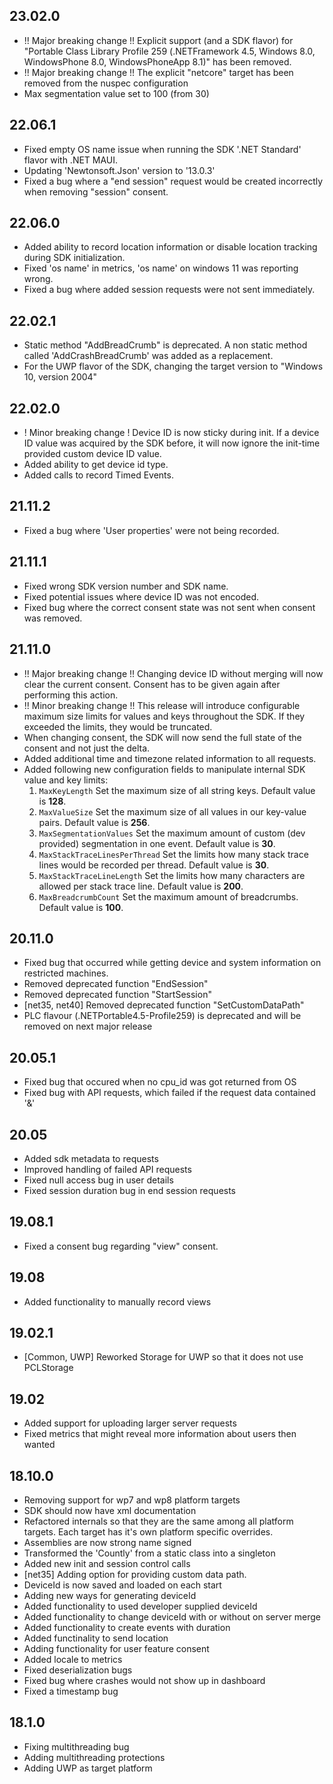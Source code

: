 ## 23.02.0
* !! Major breaking change !! Explicit support (and a SDK flavor) for "Portable Class Library Profile 259 (.NETFramework 4.5, Windows 8.0, WindowsPhone 8.0, WindowsPhoneApp 8.1)" has been removed.
* !! Major breaking change !! The explicit "netcore" target has been removed from the nuspec configuration
* Max segmentation value set to 100 (from 30)

## 22.06.1
* Fixed empty OS name issue when running the SDK '.NET Standard' flavor with .NET MAUI.
* Updating 'Newtonsoft.Json' version to '13.0.3'
* Fixed a bug where a "end session" request would be created incorrectly when removing "session" consent.

## 22.06.0
* Added ability to record location information or disable location tracking during SDK initialization.
* Fixed 'os name' in metrics, 'os name' on windows 11 was reporting wrong.
* Fixed a bug where added session requests were not sent immediately.

## 22.02.1
* Static method "AddBreadCrumb" is deprecated. A non static method called 'AddCrashBreadCrumb' was added as a replacement.
* For the UWP flavor of the SDK, changing the target version to "Windows 10, version 2004"

## 22.02.0
* ! Minor breaking change ! Device ID is now sticky during init. If a device ID value was acquired by the SDK before, it will now ignore the init-time provided custom device ID value.
* Added ability to get device id type.
* Added calls to record Timed Events.

## 21.11.2
* Fixed a bug where 'User properties' were not being recorded.

## 21.11.1
* Fixed wrong SDK version number and SDK name.
* Fixed potential issues where device ID was not encoded.
* Fixed bug where the correct consent state was not sent when consent was removed.

## 21.11.0
* !! Major breaking change !! Changing device ID without merging will now clear the current consent. Consent has to be given again after performing this action.
* !! Minor breaking change !! This release will introduce configurable maximum size limits for values and keys throughout the SDK. If they exceeded the limits, they would be truncated.
* When changing consent, the SDK will now send the full state of the consent and not just the delta.
* Added additional time and timezone related information to all requests.
* Added following new configuration fields to manipulate internal SDK value and key limits:
  1. `MaxKeyLength` Set the maximum size of all string keys. Default value is **128**.
  2. `MaxValueSize` Set the maximum size of all values in our key-value pairs. Default value is **256**.
  3. `MaxSegmentationValues` Set the maximum amount of custom (dev provided) segmentation in one event. Default value is **30**.
  4. `MaxStackTraceLinesPerThread` Set the limits how many stack trace lines would be recorded per thread. Default value is **30**.
  5. `MaxStackTraceLineLength` Set the limits how many characters are allowed per stack trace line. Default value is **200**.
  6. `MaxBreadcrumbCount` Set the maximum amount of breadcrumbs. Default value is **100**.
  
## 20.11.0
* Fixed bug that occurred while getting device and system information on restricted machines.
* Removed deprecated function "EndSession"
* Removed deprecated function "StartSession"
* [net35, net40] Removed deprecated function "SetCustomDataPath"
* PLC flavour (.NETPortable4.5-Profile259) is deprecated and will be removed on next major release

## 20.05.1
* Fixed bug that occured when no cpu_id was got returned from OS
* Fixed bug with API requests, which failed if the request data contained '&'

## 20.05
* Added sdk metadata to requests
* Improved handling of failed API requests
* Fixed null access bug in user details
* Fixed session duration bug in end session requests

## 19.08.1
* Fixed a consent bug regarding "view" consent.

## 19.08
* Added functionality to manually record views

## 19.02.1
* [Common, UWP] Reworked Storage for UWP so that it does not use PCLStorage

## 19.02
* Added support for uploading larger server requests
* Fixed metrics that might reveal more information about users then wanted

## 18.10.0
* Removing support for wp7 and wp8 platform targets
* SDK should now have xml documentation
* Refactored internals so that they are the same among all platform targets. Each target has it's own platform specific overrides.
* Assemblies are now strong name signed
* Transformed the 'Countly' from a static class into a singleton
* Added new init and session control calls
* [net35] Adding option for providing custom data path.
* DeviceId is now saved and loaded on each start
* Adding new ways for generating deviceId
* Added functionality to used developer supplied deviceId
* Added functionality to change deviceId with or without on server merge
* Added functionality to create events with duration
* Added functinality to send location
* Adding functionality for user feature consent
* Added locale to metrics
* Fixed deserialization bugs
* Fixed bug where crashes would not show up in dashboard
* Fixed a timestamp bug

## 18.1.0
* Fixing multithreading bug
* Adding multithreading protections
* Adding UWP as target platform
